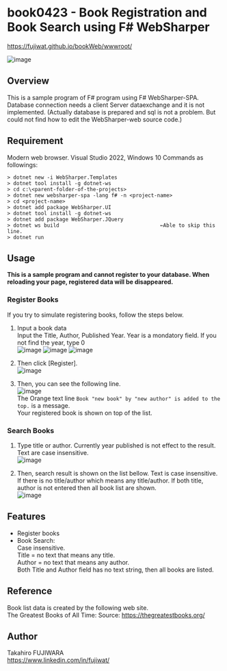# book0423 -  Book Registration and Book Search using F# WebSharper

https://fujiwat.github.io/bookWeb/wwwroot/

![image](https://user-images.githubusercontent.com/16160120/164912972-f53ed29f-20ac-44ee-b179-a8bde3dc22d6.png)

## Overview
This is a sample program of F# program using F# WebSharper-SPA.
Database connection needs a client Server dataexchange and it is not implemented.
(Actually database is prepared and sql is not a problem. But could not find how to edit the WebSharper-web source code.)

## Requirement
Modern web browser.
Visual Studio 2022, Windows 10
Commands as followings:
```
> dotnet new -i WebSharper.Templates
> dotnet tool install -g dotnet-ws
> cd c:\<parent-folder-of-the-projects>
> dotnet new websharper-spa -lang f# -n <project-name>
> cd <project-name>
> dotnet add package WebSharper.UI
> dotnet tool install -g dotnet-ws
> dotnet add package WebSharper.JQuery
> dotnet ws build                                 ←Able to skip this line.
> dotnet run 
```

## Usage
**This is a sample program and cannot register to your database. When reloading your page, registered data will be disappeared.**  
### Register Books
If you try to simulate registering books, follow the steps below.  

1. Input a book data  
  Input the Title, Author, Published Year.  Year is a mondatory field.  If you not find the year, type 0  
  ![image](https://user-images.githubusercontent.com/16160120/164914424-b0d8ddc9-e84a-440c-b726-4592c00b9e52.png)
  ![image](https://user-images.githubusercontent.com/16160120/164914447-c8eb3799-d759-46d8-b88e-d78d177d1511.png)
  ![image](https://user-images.githubusercontent.com/16160120/164914465-15ed68e2-ce46-4bca-81b1-24e55674e2de.png)  

2. Then click \[Register\].  
  ![image](https://user-images.githubusercontent.com/16160120/164914002-dfd4b1a4-4952-4833-a96a-c089d3207ce6.png)  

3. Then, you can see the following line.  
  ![image](https://user-images.githubusercontent.com/16160120/164914571-79c64fc2-ba61-408b-ad37-4c1bba311237.png)  
  The Orange text line `Book "new book" by "new author" is added to the top.` is a message.  
  Your registered book is shown on top of the list.  

### Search Books  
1. Type title or author.  Currently year published is not effect to the result.  
  Text are case insensitive.  
  ![image](https://user-images.githubusercontent.com/16160120/164934604-b539cd56-c263-43c8-b3bb-0feb18a5362d.png)  

2. Then, search result is shown on the list bellow.  Text is case insensitive.  If there is no title/author which means any title/author.  If both title, author is not entered then all book list are shown.  
  ![image](https://user-images.githubusercontent.com/16160120/164934043-76511767-650d-41ec-97a6-b41bcf82a423.png)  

## Features
- Register books  
- Book Search:  
  Case insensitive.  
  Title = no text that means any title.  
  Author = no text that means any author.  
  Both Title and Author field has no text string, then all books are listed.  

## Reference  
 Book list data is created by the following web site.  
 The Greatest Books of All Time:   Source: https://thegreatestbooks.org/   

## Author  
Takahiro FUJIWARA  
https://www.linkedin.com/in/fujiwat/

